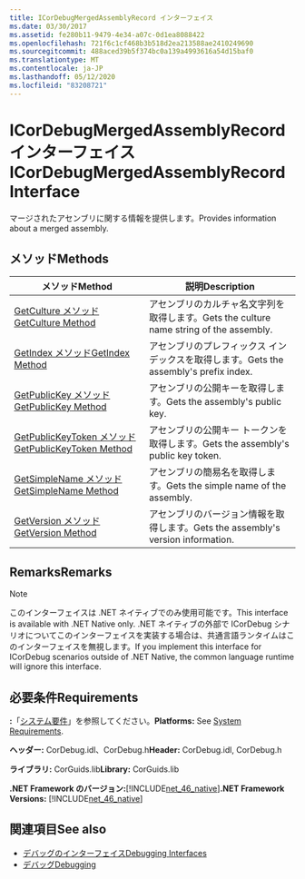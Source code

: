 ```yaml
---
title: ICorDebugMergedAssemblyRecord インターフェイス
ms.date: 03/30/2017
ms.assetid: fe280b11-9479-4e34-a07c-0d1ea8088422
ms.openlocfilehash: 721f6c1cf468b3b518d2ea213588ae2410249690
ms.sourcegitcommit: 488aced39b5f374bc0a139a4993616a54d15baf0
ms.translationtype: MT
ms.contentlocale: ja-JP
ms.lasthandoff: 05/12/2020
ms.locfileid: "83208721"
---
```

# <a name="icordebugmergedassemblyrecord-interface"></a><span data-ttu-id="83ecf-102">ICorDebugMergedAssemblyRecord インターフェイス</span><span class="sxs-lookup"><span data-stu-id="83ecf-102">ICorDebugMergedAssemblyRecord Interface</span></span>
<span data-ttu-id="83ecf-103">マージされたアセンブリに関する情報を提供します。</span><span class="sxs-lookup"><span data-stu-id="83ecf-103">Provides information about a merged assembly.</span></span>  
  
## <a name="methods"></a><span data-ttu-id="83ecf-104">メソッド</span><span class="sxs-lookup"><span data-stu-id="83ecf-104">Methods</span></span>  
  
|<span data-ttu-id="83ecf-105">メソッド</span><span class="sxs-lookup"><span data-stu-id="83ecf-105">Method</span></span>|<span data-ttu-id="83ecf-106">説明</span><span class="sxs-lookup"><span data-stu-id="83ecf-106">Description</span></span>|  
|------------|-----------------|  
|[<span data-ttu-id="83ecf-107">GetCulture メソッド</span><span class="sxs-lookup"><span data-stu-id="83ecf-107">GetCulture Method</span></span>](icordebugmergedassemblyrecord-getculture-method.md)|<span data-ttu-id="83ecf-108">アセンブリのカルチャ名文字列を取得します。</span><span class="sxs-lookup"><span data-stu-id="83ecf-108">Gets the culture name string of the assembly.</span></span>|  
|[<span data-ttu-id="83ecf-109">GetIndex メソッド</span><span class="sxs-lookup"><span data-stu-id="83ecf-109">GetIndex Method</span></span>](icordebugmergedassemblyrecord-getindex-method.md)|<span data-ttu-id="83ecf-110">アセンブリのプレフィックス インデックスを取得します。</span><span class="sxs-lookup"><span data-stu-id="83ecf-110">Gets the assembly's prefix index.</span></span>|  
|[<span data-ttu-id="83ecf-111">GetPublicKey メソッド</span><span class="sxs-lookup"><span data-stu-id="83ecf-111">GetPublicKey Method</span></span>](icordebugmergedassemblyrecord-getpublickey-method.md)|<span data-ttu-id="83ecf-112">アセンブリの公開キーを取得します。</span><span class="sxs-lookup"><span data-stu-id="83ecf-112">Gets the assembly's public key.</span></span>|  
|[<span data-ttu-id="83ecf-113">GetPublicKeyToken メソッド</span><span class="sxs-lookup"><span data-stu-id="83ecf-113">GetPublicKeyToken Method</span></span>](icordebugmergedassemblyrecord-getpublickeytoken-method.md)|<span data-ttu-id="83ecf-114">アセンブリの公開キー トークンを取得します。</span><span class="sxs-lookup"><span data-stu-id="83ecf-114">Gets the assembly's public key token.</span></span>|  
|[<span data-ttu-id="83ecf-115">GetSimpleName メソッド</span><span class="sxs-lookup"><span data-stu-id="83ecf-115">GetSimpleName Method</span></span>](icordebugmergedassemblyrecord-getsimplename-method.md)|<span data-ttu-id="83ecf-116">アセンブリの簡易名を取得します。</span><span class="sxs-lookup"><span data-stu-id="83ecf-116">Gets the simple name of the assembly.</span></span>|  
|[<span data-ttu-id="83ecf-117">GetVersion メソッド</span><span class="sxs-lookup"><span data-stu-id="83ecf-117">GetVersion Method</span></span>](icordebugmergedassemblyrecord-getversion-method.md)|<span data-ttu-id="83ecf-118">アセンブリのバージョン情報を取得します。</span><span class="sxs-lookup"><span data-stu-id="83ecf-118">Gets the assembly's version information.</span></span>|  
  
## <a name="remarks"></a><span data-ttu-id="83ecf-119">Remarks</span><span class="sxs-lookup"><span data-stu-id="83ecf-119">Remarks</span></span>  
  
> [!NOTE]
> <span data-ttu-id="83ecf-120">このインターフェイスは .NET ネイティブでのみ使用可能です。</span><span class="sxs-lookup"><span data-stu-id="83ecf-120">This interface is available with .NET Native only.</span></span> <span data-ttu-id="83ecf-121">.NET ネイティブの外部で ICorDebug シナリオについてこのインターフェイスを実装する場合は、共通言語ランタイムはこのインターフェイスを無視します。</span><span class="sxs-lookup"><span data-stu-id="83ecf-121">If you implement this interface for ICorDebug scenarios outside of .NET Native, the common language runtime will ignore this interface.</span></span>  
  
## <a name="requirements"></a><span data-ttu-id="83ecf-122">必要条件</span><span class="sxs-lookup"><span data-stu-id="83ecf-122">Requirements</span></span>  
 <span data-ttu-id="83ecf-123">**:**「[システム要件](../../get-started/system-requirements.md)」を参照してください。</span><span class="sxs-lookup"><span data-stu-id="83ecf-123">**Platforms:** See [System Requirements](../../get-started/system-requirements.md).</span></span>  
  
 <span data-ttu-id="83ecf-124">**ヘッダー:** CorDebug.idl、CorDebug.h</span><span class="sxs-lookup"><span data-stu-id="83ecf-124">**Header:** CorDebug.idl, CorDebug.h</span></span>  
  
 <span data-ttu-id="83ecf-125">**ライブラリ:** CorGuids.lib</span><span class="sxs-lookup"><span data-stu-id="83ecf-125">**Library:** CorGuids.lib</span></span>  
  
 <span data-ttu-id="83ecf-126">**.NET Framework のバージョン:**[!INCLUDE[net_46_native](../../../../includes/net-46-native-md.md)]</span><span class="sxs-lookup"><span data-stu-id="83ecf-126">**.NET Framework Versions:** [!INCLUDE[net_46_native](../../../../includes/net-46-native-md.md)]</span></span>  
  
## <a name="see-also"></a><span data-ttu-id="83ecf-127">関連項目</span><span class="sxs-lookup"><span data-stu-id="83ecf-127">See also</span></span>

- [<span data-ttu-id="83ecf-128">デバッグのインターフェイス</span><span class="sxs-lookup"><span data-stu-id="83ecf-128">Debugging Interfaces</span></span>](debugging-interfaces.md)
- [<span data-ttu-id="83ecf-129">デバッグ</span><span class="sxs-lookup"><span data-stu-id="83ecf-129">Debugging</span></span>](index.md)
